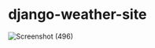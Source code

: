 # django-weather-site

![Screenshot (496)](https://github.com/user-attachments/assets/ae31bf33-a857-4573-874b-a99bcb7bf532)
